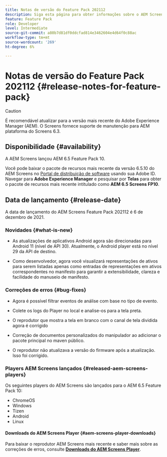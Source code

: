 ```yaml
---
title: Notas de versão do Feature Pack 202112
description: Siga esta página para obter informações sobre o AEM Screens Feature Pack 202112 lançado em 6 de dezembro de 2021.
feature: Feature Pack
role: Developer
level: Intermediate
source-git-commit: a80b7d81df0ddcfad814e3462604e4d64f0c88ac
workflow-type: tm+mt
source-wordcount: '269'
ht-degree: 6%

---
```



# Notas de versão do Feature Pack 202112 {#release-notes-for-feature-pack}

>[!CAUTION]
>É recomendável atualizar para a versão mais recente do Adobe Experience Manager (AEM). O Screens fornece suporte de manutenção para AEM plataforma do Screens 6.3.

## Disponibilidade {#availability}

A AEM Screens lançou AEM 6.5 Feature Pack 10.

Você pode baixar o pacote de recursos mais recente da versão 6.5.10 do AEM Screens no [Portal de distribuição de software](https://experience.adobe.com/#/downloads/content/software-distribution/br/aem.html) usando sua Adobe ID. Navegar para **Adobe Experience Manager** e pesquisar por **Telas** para obter o pacote de recursos mais recente intitulado como **AEM 6.5 Screens FP10**.

## Data de lançamento {#release-date}

A data de lançamento do AEM Screens Feature Pack 202112 é 6 de dezembro de 2021.

### Novidades {#what-is-new}

* As atualizações de aplicativos Android agora são direcionadas para Android 11 (nível de API 30). Atualmente, o Android player está no nível 29 da API de destino.

* Como desenvolvedor, agora você visualizará representações de ativos para serem listadas apenas como entradas de representações em ativos correspondentes no manifesto para garantir a extensibilidade, clareza e facilidade do manuseio de manifesto.

### Correções de erros {#bug-fixes}

* Agora é possível filtrar eventos de análise com base no tipo de evento.

* Colete os logs do Player no local e analise-os para a tela preta.

* O reprodutor que mostra a tela em branco com o canal de tela dividida agora é corrigido

* Correção de documentos personalizados do manipulador ao adicionar o pacote principal no maven público.

* O reprodutor não atualizava a versão do firmware após a atualização. Isso foi corrigido.


### Players AEM Screens lançados {#released-aem-screens-players}

Os seguintes players do AEM Screens são lançados para o AEM 6.5 Feature Pack 10:

* ChromeOS
* Windows
* Tizen
* Android
* Linux

#### Downloads do AEM Screens Player  {#aem-screens-player-downloads}

Para baixar o reprodutor AEM Screens mais recente e saber mais sobre as correções de erros, consulte **[Downloads do AEM Screens Player](https://download.macromedia.com/screens/index.html)**.
